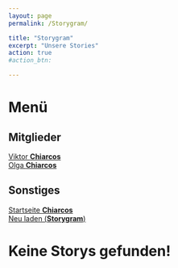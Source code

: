 ```yaml
---
layout: page
permalink: /Storygram/

title: "Storygram"
excerpt: "Unsere Stories"
action: true
#action_btn:

---
```


# Menü
## Mitglieder
[Viktor **Chiarcos**](https://viktor-chiarcos.github.io)\
[Olga **Chiarcos**](https://viktor-chiarcos.github.io)
## Sonstiges
[Startseite **Chiarcos**](/)\
[Neu laden (**Storygram**)]()

# Keine Storys gefunden!
